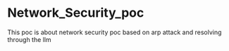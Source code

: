 # Network_Security_poc
This poc is about network security poc based on arp attack and resolving through the llm
